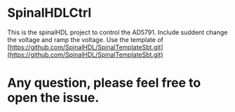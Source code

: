 # SpinalHDLCtrl

This is the spinalHDL project to control the AD5791. Include suddent change the voltage and ramp the voltage.
Use the template of [https://github.com/SpinalHDL/SpinalTemplateSbt.git](https://github.com/SpinalHDL/SpinalTemplateSbt.git)


# Any question, please feel free to open the issue.